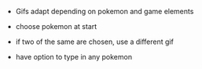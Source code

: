 * Gifs adapt depending on pokemon and game elements
* choose pokemon at start

* if two of the same are chosen, use a different gif

* have option to type in any pokemon 



